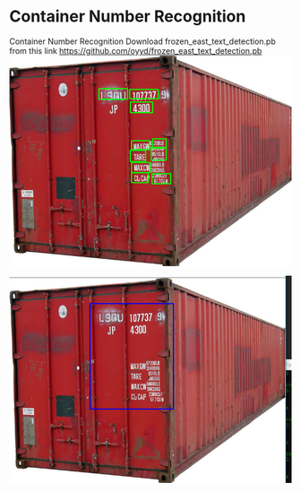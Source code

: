# Container Number Recognition
Container Number Recognition
Download frozen_east_text_detection.pb from this link https://github.com/oyyd/frozen_east_text_detection.pb
![alt text](https://github.com/balachander1205/ContainerNumberRecognition/blob/master/Screenshot7.png)

![alt text](https://github.com/balachander1205/ContainerNumberRecognition/blob/master/Screenshot10.png)
